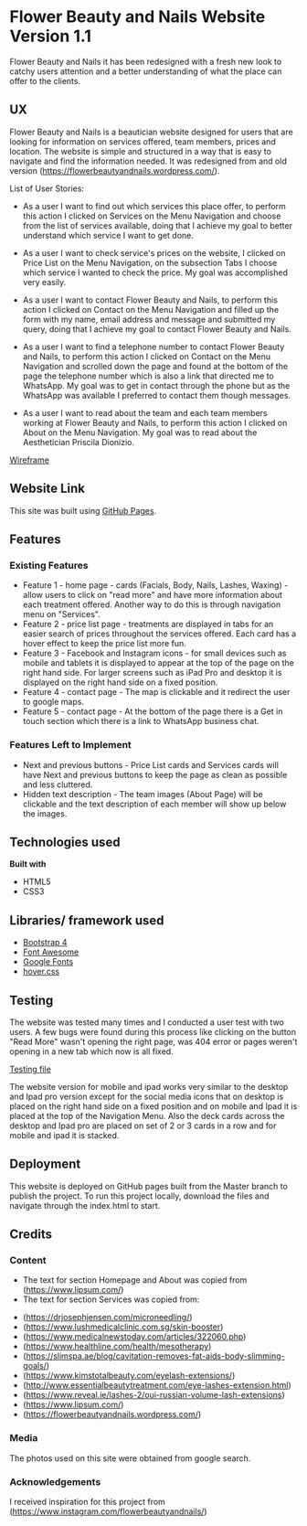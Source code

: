 # Flower Beauty and Nails Website Version 1.1
Flower Beauty and Nails it has been redesigned with a fresh new look to catchy users attention and a better understanding of what the place can offer to the clients.
 
 
## UX
Flower Beauty and Nails is a beautician website designed for users that are looking for information on services offered, team members, prices and location. The website is simple and structured in a way that is easy to navigate and find the information needed. It was redesigned from and old version (https://flowerbeautyandnails.wordpress.com/).
 
List of User Stories:
- As a user I want to find out which services this place offer, to perform this action I clicked on Services on the Menu Navigation and choose from the list of services available, doing that I achieve my goal to better understand which service I want to get done.
 
- As a user I want to check service's prices on the website, I clicked on Price List on the Menu Navigation,  on the subsection Tabs I choose which service I wanted to check the price. My goal was accomplished very easily.
 
- As a user I want to contact Flower Beauty and Nails, to perform this action I clicked on Contact on the Menu Navigation and filled up the form with my name, email address and message and submitted my query, doing that I achieve my goal to contact Flower Beauty and Nails.
 
- As a user I want to find a telephone number to contact Flower Beauty and Nails, to perform this action I clicked on Contact on the Menu Navigation and scrolled down the page and found at the bottom of the page the telephone number which is also a link that directed me to WhatsApp. My goal was to get in contact through the phone but as the WhatsApp was available I preferred to contact them though messages.
 
- As a user I want to read about the team and each team members working at Flower Beauty and Nails, to perform this action I clicked on About on the Menu Navigation. My goal was to read about the Aesthetician Priscila Dionizio.
 
[Wireframe](https://camila-ribeiro.github.io/Flower-Beauty_Milestone-Project/Ux/UX-Wireframe.pdf)
 
 
## Website Link
This site was built using [GitHub Pages](https://camila-ribeiro.github.io/Flower-Beauty_Milestone-Project/).
 
 
## Features
### Existing Features
- Feature 1 - home page - cards (Facials, Body, Nails, Lashes, Waxing) -allow users to click on "read more" and have more information about each treatment offered. Another way to do this is through navigation menu on "Services".
- Feature 2 - price list page - treatments are displayed in tabs for an easier search of prices throughout the services offered. Each card has a hover effect to keep the price list more fun.
- Feature 3 - Facebook and Instagram icons - for small devices such as mobile and tablets it is displayed to appear at the top of the page on the right hand side. For larger screens such as iPad Pro and desktop it is displayed on the right hand side on a fixed position.
- Feature 4 - contact page - The map is clickable and it redirect the user to google maps.
- Feature 5 - contact page - At the bottom of the page there is a Get in touch section which there is a link to WhatsApp business chat.

 
 
### Features Left to Implement
- Next and previous buttons -  Price List cards and Services cards will have Next and previous buttons to keep the page as clean as possible and less cluttered.
- Hidden text description - The team images (About Page) will be clickable and the text description of each member will show up below the images.
 
 
## Technologies used
<b>Built with</b>
- HTML5
- CSS3
 
 
## Libraries/ framework used
- [Bootstrap 4](https://getbootstrap.com/)
- [Font Awesome](https://fontawesome.com/)
- [Google Fonts](https://fonts.google.com/)
- [hover.css](https://ianlunn.github.io/Hover/)
 
 
## Testing
 
The website was tested many times and I conducted a user test with two users. A few bugs were found during this process like clicking on the button "Read More" wasn't opening the right page, was 404 error or pages weren't opening in a new tab which now is all fixed.
 
[Testing file](../blob/master/Testing.md)
 
The website version for mobile and ipad works very similar to the desktop and Ipad pro version except for the social media icons that on desktop is placed on the right hand side on a fixed position and on mobile and Ipad it is placed at the top of the Navigation Menu. Also the deck cards across the desktop and Ipad pro are placed on set of 2 or 3 cards in a row and for mobile and ipad it is stacked.
 
 
## Deployment
This website is deployed on GitHub pages built from the Master branch to publish the project.
To run this project locally, download the files and navigate through the index.html to start.
 
 
## Credits
### Content
- The text for section Homepage and About was copied from (https://www.lipsum.com/)
- The text for section Services was copied from:
* (https://drjosephjensen.com/microneedling/)
* (https://www.lushmedicalclinic.com.sg/skin-booster)
* (https://www.medicalnewstoday.com/articles/322060.php)
* (https://www.healthline.com/health/mesotherapy)
* (https://slimspa.ae/blog/cavitation-removes-fat-aids-body-slimming-goals/)
* (https://www.kimstotalbeauty.com/eyelash-extensions/)
* (http://www.essentialbeautytreatment.com/eye-lashes-extension.html)
* (https://www.reveal.ie/lashes-2/oui-russian-volume-lash-extensions)
* (https://www.lipsum.com/)
* (https://flowerbeautyandnails.wordpress.com/)
 
### Media
The photos used on this site were obtained from google search.
 
### Acknowledgements
I received inspiration for this project from (https://www.instagram.com/flowerbeautyandnails/)
 
 

